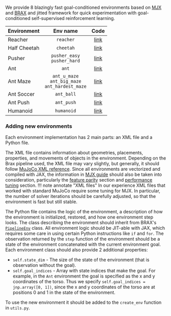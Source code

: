 We provide 8 blazingly fast goal-conditioned environments based on [MJX](https://mujoco.readthedocs.io/en/stable/mjx.html) and [BRAX](https://github.com/google/brax) and jitted framework for 
quick experimentation with goal-conditioned self-supervised reinforcement learning.


| Environment | Env name | Code |
| :- | :-: | :-: |
| Reacher |  `reacher`  |  [link](./envs/reacher.py)  |
| Half Cheetah | `cheetah` | [link](./envs/half_cheetah.py)  |
| Pusher | `pusher_easy` <br> `pusher_hard`|  [link](./envs/pusher.py)  |
| Ant |  `ant`  |  [link](./envs/ant.py)  |
| Ant Maze |  `ant_u_maze` <br> `ant_big_maze` <br> `ant_hardest_maze`  |  [link](./envs/ant_maze.py)  |
| Ant Soccer |  `ant_ball`  |  [link](./envs/ant_ball.py)  |
| Ant Push |  `ant_push`  |  [link](./envs/ant_push.py)  |
| Humanoid | `humanoid`|  [link](./envs/humanoid.py)  |

### Adding new environments
Each environment implementation has 2 main parts: an XML file and a Python file. 

The XML file contains information about geometries, placements, properties, and movements of objects in the environment. Depending on the Brax pipeline used, the XML file may vary slightly, but generally, it should follow [MuJoCo XML reference](https://mujoco.readthedocs.io/en/stable/XMLreference.html). Since all environments are vectorized and compiled with JAX, the information in [MJX guide](https://mujoco.readthedocs.io/en/stable/mjx.html) should also be taken into consideration, particularly the [feature parity](https://mujoco.readthedocs.io/en/stable/mjx.html#feature-parity) section and [performance tuning](https://mujoco.readthedocs.io/en/stable/mjx.html#performance-tuning) section.
!!! note annotate "XML files"
    In our experience XML files that worked with standard MuJoCo require some tuning for MJX. In particular, the number of solver iterations should be carefully adjusted, so that the environment is fast but still stable.


The Python file contains the logic of the environment, a description of how the environment is initialized, restored, and how one environment step looks. The class describing the environment should inherit from BRAX's [`PipelineEnv`](https://github.com/google/brax/blob/f43727eeebf21c031faf861ee00e98919c892140/brax/envs/base.py#L75) class. All environment logic should be JIT-able with JAX, which requires some care in using certain Python instructions like `if` and `for`. The observation returned by the `step` function of the environment should be a state of the environment concatenated with the current environment goal. Each environment class should also provide 2 additional properties:
* `self.state_dim` - The size of the state of the environment (that is observation without the goal).
* `self.goal_indices` - Array with state indices that make the goal. For example, in the `Ant` environment the goal is specified as the x and y coordinates of the torso. Thus we specify `self.goal_indices = jnp.array([0, 1])`, since the x and y coordinates of the torso are at positions 0 and 1 in the state of the environment.
 

To use the new environment it should be added to the `create_env` function in `utils.py`.